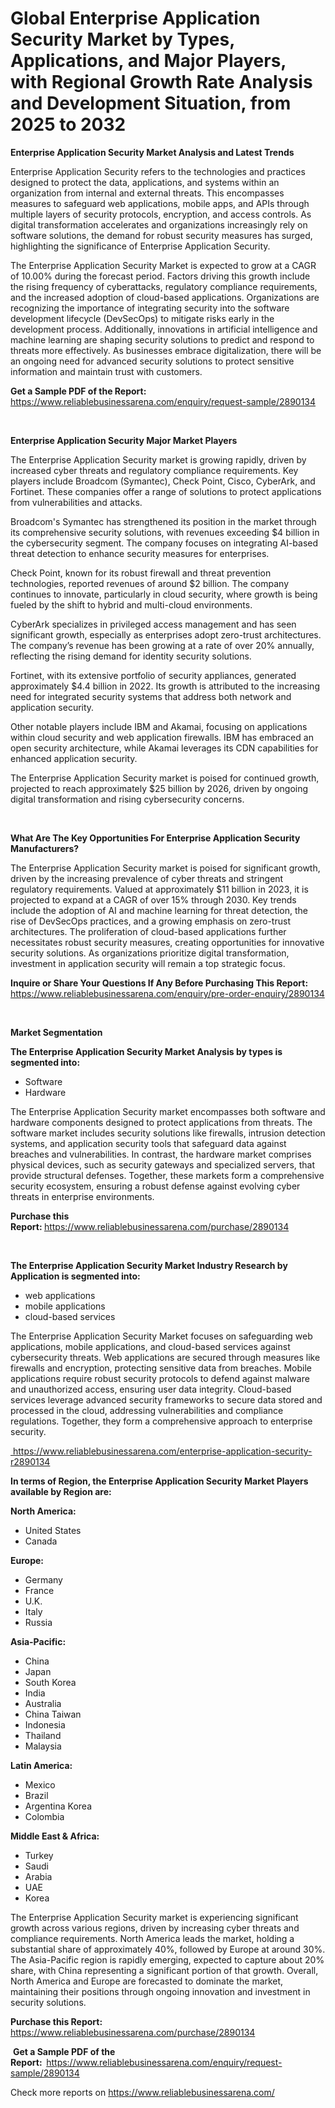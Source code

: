 <p><h1>Global Enterprise Application Security Market by Types, Applications, and Major Players, with Regional Growth Rate Analysis and Development Situation, from 2025 to 2032</h1></p><p><strong>Enterprise Application Security Market Analysis and Latest Trends</strong></p>
<p><p>Enterprise Application Security refers to the technologies and practices designed to protect the data, applications, and systems within an organization from internal and external threats. This encompasses measures to safeguard web applications, mobile apps, and APIs through multiple layers of security protocols, encryption, and access controls. As digital transformation accelerates and organizations increasingly rely on software solutions, the demand for robust security measures has surged, highlighting the significance of Enterprise Application Security.</p><p>The Enterprise Application Security Market is expected to grow at a CAGR of 10.00% during the forecast period. Factors driving this growth include the rising frequency of cyberattacks, regulatory compliance requirements, and the increased adoption of cloud-based applications. Organizations are recognizing the importance of integrating security into the software development lifecycle (DevSecOps) to mitigate risks early in the development process. Additionally, innovations in artificial intelligence and machine learning are shaping security solutions to predict and respond to threats more effectively. As businesses embrace digitalization, there will be an ongoing need for advanced security solutions to protect sensitive information and maintain trust with customers.</p></p>
<p><strong>Get a Sample PDF of the Report:&nbsp;</strong> <a href="https://www.reliablebusinessarena.com/enquiry/request-sample/2890134?utm_campaign=2868&utm_medium=2&utm_source=Github&utm_content=ia&utm_term=14032025&utm_id=enterprise-application-security">https://www.reliablebusinessarena.com/enquiry/request-sample/2890134</a></p>
<p>&nbsp;</p>
<p><strong>Enterprise Application Security Major Market Players</strong></p>
<p><p>The Enterprise Application Security market is growing rapidly, driven by increased cyber threats and regulatory compliance requirements. Key players include Broadcom (Symantec), Check Point, Cisco, CyberArk, and Fortinet. These companies offer a range of solutions to protect applications from vulnerabilities and attacks.</p><p>Broadcom's Symantec has strengthened its position in the market through its comprehensive security solutions, with revenues exceeding $4 billion in the cybersecurity segment. The company focuses on integrating AI-based threat detection to enhance security measures for enterprises.</p><p>Check Point, known for its robust firewall and threat prevention technologies, reported revenues of around $2 billion. The company continues to innovate, particularly in cloud security, where growth is being fueled by the shift to hybrid and multi-cloud environments.</p><p>CyberArk specializes in privileged access management and has seen significant growth, especially as enterprises adopt zero-trust architectures. The company’s revenue has been growing at a rate of over 20% annually, reflecting the rising demand for identity security solutions.</p><p>Fortinet, with its extensive portfolio of security appliances, generated approximately $4.4 billion in 2022. Its growth is attributed to the increasing need for integrated security systems that address both network and application security.</p><p>Other notable players include IBM and Akamai, focusing on applications within cloud security and web application firewalls. IBM has embraced an open security architecture, while Akamai leverages its CDN capabilities for enhanced application security. </p><p>The Enterprise Application Security market is poised for continued growth, projected to reach approximately $25 billion by 2026, driven by ongoing digital transformation and rising cybersecurity concerns.</p></p>
<p>&nbsp;</p>
<p><strong>What Are The Key Opportunities For Enterprise Application Security Manufacturers?</strong></p>
<p><p>The Enterprise Application Security market is poised for significant growth, driven by the increasing prevalence of cyber threats and stringent regulatory requirements. Valued at approximately $11 billion in 2023, it is projected to expand at a CAGR of over 15% through 2030. Key trends include the adoption of AI and machine learning for threat detection, the rise of DevSecOps practices, and a growing emphasis on zero-trust architectures. The proliferation of cloud-based applications further necessitates robust security measures, creating opportunities for innovative security solutions. As organizations prioritize digital transformation, investment in application security will remain a top strategic focus.</p></p>
<p><strong>Inquire or Share Your Questions If Any Before Purchasing This Report:</strong> <a href="https://www.reliablebusinessarena.com/enquiry/pre-order-enquiry/2890134?utm_campaign=2868&utm_medium=2&utm_source=Github&utm_content=ia&utm_term=14032025&utm_id=enterprise-application-security">https://www.reliablebusinessarena.com/enquiry/pre-order-enquiry/2890134</a></p>
<p>&nbsp;</p>
<p><strong>Market Segmentation</strong></p>
<p><strong>The Enterprise Application Security Market Analysis by types is segmented into:</strong></p>
<p><ul><li>Software</li><li>Hardware</li></ul></p>
<p><p>The Enterprise Application Security market encompasses both software and hardware components designed to protect applications from threats. The software market includes security solutions like firewalls, intrusion detection systems, and application security tools that safeguard data against breaches and vulnerabilities. In contrast, the hardware market comprises physical devices, such as security gateways and specialized servers, that provide structural defenses. Together, these markets form a comprehensive security ecosystem, ensuring a robust defense against evolving cyber threats in enterprise environments.</p></p>
<p><strong>Purchase this Report:&nbsp;</strong><a href="https://www.reliablebusinessarena.com/purchase/2890134?utm_campaign=2868&utm_medium=2&utm_source=Github&utm_content=ia&utm_term=14032025&utm_id=enterprise-application-security">https://www.reliablebusinessarena.com/purchase/2890134</a></p>
<p>&nbsp;</p>
<p><strong>The Enterprise Application Security Market Industry Research by Application is segmented into:</strong></p>
<p><ul><li>web applications</li><li>mobile applications</li><li>cloud-based services</li></ul></p>
<p><p>The Enterprise Application Security Market focuses on safeguarding web applications, mobile applications, and cloud-based services against cybersecurity threats. Web applications are secured through measures like firewalls and encryption, protecting sensitive data from breaches. Mobile applications require robust security protocols to defend against malware and unauthorized access, ensuring user data integrity. Cloud-based services leverage advanced security frameworks to secure data stored and processed in the cloud, addressing vulnerabilities and compliance regulations. Together, they form a comprehensive approach to enterprise security.</p></p>
<p><a href="https://www.reliablebusinessarena.com/enterprise-application-security-r2890134?utm_campaign=2868&utm_medium=2&utm_source=Github&utm_content=ia&utm_term=14032025&utm_id=enterprise-application-security">&nbsp;https://www.reliablebusinessarena.com/enterprise-application-security-r2890134</a></p>
<p><strong>In terms of Region, the Enterprise Application Security Market Players available by Region are:</strong></p>
<p>
    <p> <strong> North America: </strong>
        <ul>
            <li>United States</li>
            <li>Canada</li>
        </ul>
        </p> 
    <p> <strong> Europe: </strong>
        <ul>
            <li>Germany</li>
            <li>France</li>
            <li>U.K.</li>
            <li>Italy</li>
            <li>Russia</li>
        </ul>
        </p> 
    <p> <strong> Asia-Pacific: </strong>
        <ul>
            <li>China</li>
            <li>Japan</li>
            <li>South Korea</li>
            <li>India</li>
            <li>Australia</li>
            <li>China Taiwan</li>
            <li>Indonesia</li>
            <li>Thailand</li>
            <li>Malaysia</li>
        </ul>
        </p> 
    <p> <strong> Latin America: </strong>
        <ul>
            <li>Mexico</li>
            <li>Brazil</li>
            <li>Argentina Korea</li>
            <li>Colombia</li>
        </ul>
        </p> 
    <p> <strong> Middle East & Africa: </strong>
        <ul>
            <li>Turkey</li>
            <li>Saudi</li>
            <li>Arabia</li>
            <li>UAE</li>
            <li>Korea</li>
        </ul>
    </p>
    </p>
<p><p>The Enterprise Application Security market is experiencing significant growth across various regions, driven by increasing cyber threats and compliance requirements. North America leads the market, holding a substantial share of approximately 40%, followed by Europe at around 30%. The Asia-Pacific region is rapidly emerging, expected to capture about 20% share, with China representing a significant portion of that growth. Overall, North America and Europe are forecasted to dominate the market, maintaining their positions through ongoing innovation and investment in security solutions.</p></p>
<p><strong>Purchase this Report: </strong><a href="https://www.reliablebusinessarena.com/purchase/2890134?utm_campaign=2868&utm_medium=2&utm_source=Github&utm_content=ia&utm_term=14032025&utm_id=enterprise-application-security">https://www.reliablebusinessarena.com/purchase/2890134</a></p>
<p>&nbsp;<strong>Get a Sample PDF of the Report:&nbsp;&nbsp;</strong><a href="https://www.reliablebusinessarena.com/enquiry/request-sample/2890134?utm_campaign=2868&utm_medium=2&utm_source=Github&utm_content=ia&utm_term=14032025&utm_id=enterprise-application-security">https://www.reliablebusinessarena.com/enquiry/request-sample/2890134</a></p>
<p><strong></strong></p>
<p>Check more reports on <a href="https://www.reliablebusinessarena.com/?utm_campaign=2868&utm_medium=2&utm_source=Github&utm_content=ia&utm_term=14032025&utm_id=enterprise-application-security">https://www.reliablebusinessarena.com/</a></p>